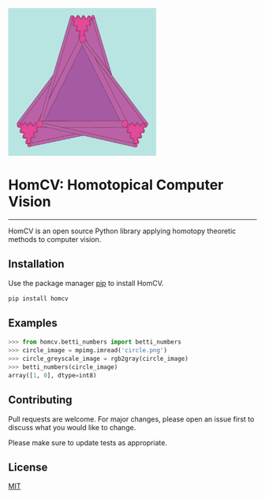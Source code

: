<img src="ext/homcv_logo.png" width="300" height="300" />

# HomCV: Homotopical Computer Vision 

---
HomCV is an open source Python library applying homotopy theoretic methods to computer vision.

## Installation

Use the package manager [pip](https://pip.pypa.io/en/stable/) to install HomCV.

```bash
pip install homcv
```

## Examples

```python
>>> from homcv.betti_numbers import betti_numbers
>>> circle_image = mpimg.imread('circle.png')
>>> circle_greyscale_image = rgb2gray(circle_image)
>>> betti_numbers(circle_image) 
array([1, 0], dtype=int8)
```

## Contributing

Pull requests are welcome. For major changes, please open an issue first to discuss what you would like to change.

Please make sure to update tests as appropriate.

## License
[MIT](https://choosealicense.com/licenses/mit/)